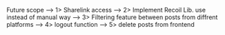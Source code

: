 Future scope
  --> 1> Sharelink access 
  --> 2> Implement Recoil Lib. use instead of manual way
  --> 3> Filtering feature between posts from diffrent platforms
  --> 4> logout function 
  --> 5> delete posts from frontend 
